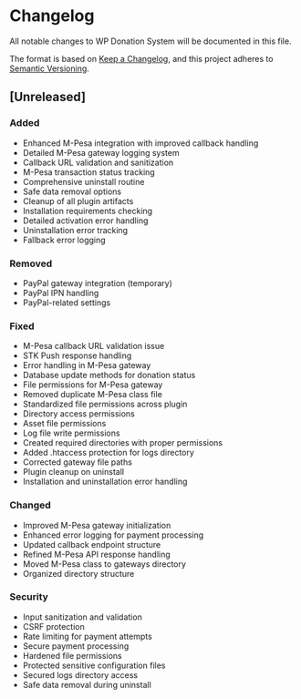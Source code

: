 # Changelog
All notable changes to WP Donation System will be documented in this file.

The format is based on [Keep a Changelog](https://keepachangelog.com/en/1.0.0/),
and this project adheres to [Semantic Versioning](https://semver.org/spec/v2.0.0.html).

## [Unreleased]
### Added
- Enhanced M-Pesa integration with improved callback handling
- Detailed M-Pesa gateway logging system
- Callback URL validation and sanitization
- M-Pesa transaction status tracking
- Comprehensive uninstall routine
- Safe data removal options
- Cleanup of all plugin artifacts
- Installation requirements checking
- Detailed activation error handling
- Uninstallation error tracking
- Fallback error logging

### Removed
- PayPal gateway integration (temporary)
- PayPal IPN handling
- PayPal-related settings

### Fixed
- M-Pesa callback URL validation issue
- STK Push response handling
- Error handling in M-Pesa gateway
- Database update methods for donation status
- File permissions for M-Pesa gateway
- Removed duplicate M-Pesa class file
- Standardized file permissions across plugin
- Directory access permissions
- Asset file permissions
- Log file write permissions
- Created required directories with proper permissions
- Added .htaccess protection for logs directory
- Corrected gateway file paths
- Plugin cleanup on uninstall
- Installation and uninstallation error handling

### Changed
- Improved M-Pesa gateway initialization
- Enhanced error logging for payment processing
- Updated callback endpoint structure
- Refined M-Pesa API response handling
- Moved M-Pesa class to gateways directory
- Organized directory structure

### Security
- Input sanitization and validation
- CSRF protection
- Rate limiting for payment attempts
- Secure payment processing
- Hardened file permissions
- Protected sensitive configuration files
- Secured logs directory access
- Safe data removal during uninstall
